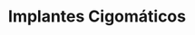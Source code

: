 ---
templateKey: specialties-page
language: es
title: Implantes Cigomáticos
redirects: /en/specialties/zygomatic-implants/
published: true

# Hero Section
hero:
  display: true
  type: default
  image: /img/hero-zygomatic-implants.jpg
  parallax: false
  title: >
    <span class="bebas" style="font-family:Bebas Neue Bold;color:white;font-weight:lighter">Implantes Cigomáticos</span>
  indicator: false
  halfSize: true

# Heading Section
specialtiesHeading:
  display: true
  img: /img/icon-zygomatic-implants.png
  content: Sin duda, la mejor alternativa para aquellos pacientes con gran pérdida de hueso en sus maxilares y en los que ya no es posible colocar implantes dentales convencionales. “Una solución óptima a un problema complejo.”.

# Aside section
paragraphSection:
  body: >
    <p>
      Cuando se pierden uno o varios dientes, y no son reemplazados a la brevedad,
      se inicia de inmediato un lento pero progresivo proceso de reabsorción a nivel
      del hueso maxilar que va mermando en ancho y alto la cantidad de estructura
      ósea disponible, y necesaria, para la colocación de implantes dentales. “Lo
      que no se usa se atrofia”, y es precisamente lo que le sucede al REBORDE
      MAXILAR EDÉNTULO, naturalmente, a consecuencia de la falta de estimulación por
      ausencia de cargas funcionales. De modo que
      <strong>
        si transcurre mucho tiempo entre la ablasión dental y la intención de
        rehabilitación, es muy probable que para entonces ya no exista el suficiente
        material óseo capaz de garantizar un buen anclaje primario y una adecuada
        oseointegración de los dispositivos convencionales</strong>
      de títanio, que una vez implantados, deberían funcionar como sustitutos
      artificiales de las raíces dentarias y sólidos soportes para la fijación de
      estructuras protésicas.
    </p>
    <p>
      Afortunadamente en muchos casos, cuando el defecto del reborde es leve y bien
      localizado, es posible recurrir sin inconvenientes al emplazamiento de
      INJERTOS autólogos o sintéticos como paso previo o simultáneo a la colocación
      de implantes dentales. Sin embargo, si la pérdida ósea es muy grande y
      generalizada, estos procedimientos suelen volverse muy incómodos, complejos,
      extensos e impredecibles, ya que implican la necesidad de generar una gran
      herida corporal a nivel de pelvis o cabeza para recolectar tacos de hueso de
      cresta ilíaca o calota, altas posibilidades de rechazo por la crueldad propia
      de la técnica quirúrgica y un período de cicatrización tisular que podría
      abarcar hasta 5 o 6 meses de espera, antes de poder continuar con el
      tratamiento.
    </p>
    <p>
      Ante tales eventualidades,
      <strong>es muchas veces preferible olvidarse del maxilar y de los injertos, y fijar
        los implantes a otros huesos de la región orofacial</strong>, siendo por su compacta estructura y cercanía anatómica los huesos MALAR O
      CIGOMÁTICO (que forma el pómulo) y esfenoides, los de preferencia. De modo que
      <strong>los implantes cigomáticos no son más que dispositivos dentales especiales,
        mucho más largos que los convencionales</strong>
      <em>(entre 30 y 55 mm de longitud) </em>y que nos permiten elaborar sin
      inconvenientes dentaduras fijas aún en los casos de atrofia maxilar severa o
      avanzada; y es por ello que, en conjunto con los implantes pterigoideos
      <em>(muy similares a los cigomáticos y que se anclan a nivel de la sutura
        pterigomaxilar)</em>, se les conoce también en el argot popular como
      <strong>“implantes dentales para pacientes con poco hueso”.</strong> Y es que
      en definitiva, la relativa sencillez de su implantación
      <em>(en relación a la colocación de injertos múltiples)</em>, la ausencia de
      morbilidad de una zona donante y un periodo de curación mucho más corto y
      favorable para el paciente, sugieren a estos IMPLANTES LARGOS como una
      alternativa más simple y segura para casos extremos, en comparación con otras
      técnicas de regeneración ósea e implantología oral.
    </p>    
  image: /img/aside-zygomatic-implants.jpg

# Quote Section
quote:
  title: ''
  body: >
   El tratamiento con implantes cigomáticos es un procedimiento que implica una intervención de cirugía mayor, en block quirúrgico de ambiente hospitalario, anestesia general y todos los recursos de soporte vital que, indiscutiblemente, amerita el caso.
  author: Dr. Castor José Garabán Povea
  footer:
    position: Cirujano Bucal
    clinic: DENTAL VIP, Especialidades Odontológicas s.c.

# Parallax Section
plainParallax:
  image: /img/parallax-zygomatic-implants.jpg

# Faq Section
faq:
  title:  Preguntas Frecuentes
  blocks:
    - questions:

      - question: ¿En qué consiste la fase de estudio y planificación del tratamiento?
        answer: >
          <p>En realidad es muy amplia y abarca muchas consideraciones, pero una de las más relevantes es la valoración del estado de la estructura ósea y dental del paciente a través de una tomografía volumétrica en 3D. Esta prueba proporciona al Especialista valiosa información y le permiten, a priori, constatar que la persona realmente no puede ser tratada con implantes dentales convencionales.</p>
      - question: ¿Qué pacientes pueden someterse a esta técnica de implantología oral?
        answer: >
          <p>En principio, todos aquellos que hayan perdido dientes y mucho volumen óseo en sus estructuras maxilares, y que por supuesto; aspiren a una rehabilitación de mucha más calidad que la que le pueda ofrecer cualquier opción con dentaduras removibles.</p>
      - question: ¿Cuáles son las causas de la pérdida del hueso?
        answer: >
          <p>Son múltiples, pero entre las más comunes encontramos la edad, la enfermedad periodontal crónica, infecciones de origen odontogénico, accidentes y traumatismos faciales, extracción traumática de dientes y restos radiculares, uso prolongado de dentaduras removibles, quistes e infecciones respiratorias o de senos paranasales, resección de procesos tumorales, y por supuesto; la reabsorción fisiológica a consecuencia del desinterés o imposibilidad de reemplazar en tiempo razonable las piezas dentales perdidas.</p>
      - question: ¿Existe algún límite de edad para optar al procedimiento?
        answer: >
          <p>En adultos ninguna, siempre y cuando las expectativas de vida de la persona justifiquen la inversión de tiempo y dinero. De hecho, gran parte de nuestros pacientes sobrepasan los 65 años de edad.</p>
      - question: ¿Qué porcentaje de éxito tiene en la actualidad?
        answer: >
          <p>¡Extraordinario!, superior al de los implantes convencionales y muy cercano al 100 % de los casos, con una tasa de supervivencia media del 95% a los 10 años.</p>
      - question: ¿Es un tratamiento doloroso?
        answer: >
          <p>En lo absoluto, ya que casi siempre se efectúa bajo anestesia general. Además, el postoperatorio suele ser muy llevadero, con pocas molestias y permite que el paciente se reincorpore en muy corto plazo a su vida cotidiana. Aun así, la prescripción de un protocolo analgésico completamente individualizado será de rutina y garantizará un control efectivo del dolor postquirúrgico en los casos más rebeldes. </p>
      - question: ¿Podría realizarse solo con sedación y anestesia local?
        answer: >
          <p>Ocasionalmente, y solo en condiciones quirúrgicas muy favorables. Sin embargo, para su tranquilidad y la nuestra, en DENTAL VIP jamás desestimamos la delicadeza del procedimiento y siempre preferimos la anestesia general en block quirúrgico y ambiente hospitalario para este tipo de intervenciones.</p>
      - question: ¿De qué material están fabricados estos implantes?
        answer: >
          <p>De aleaciones de titanio para alto rendimiento. El grado de pureza del titanio viene determinado por el porcentaje máximo de oxígeno en el que se produce, siendo el de grado 1 el de mayor pureza, ya que su contenido en oxígeno y hierro es muy bajo. En total y al día de hoy, existen unos 40 grados para denominar las diferentes aleaciones de titanio, que abarcan desde el titanio puro hasta combinaciones con vanadio, paladio, rutenio, aluminio, estaño y molibdeno. Sin embargo, la aleación de titanio grado 5 representa a la fecha más del 50% del uso total de titanio a nivel mundial y se considera un material altamente biocompatible y con cualidades biomecánicas superiores al titanio puro.</p>
      - question: ¿Cuáles son sus verdaderas ventajas?
        answer: >
          <p>En comparación con las tradicionales técnicas de implantología oral, que contemplan heroicas reconstrucciones alveolares con injertos autólogos múltiples, los implantes largos ofrecen las siguientes ventajas:</p>
          <ol>
            <li>Evitan el alto riesgo de rechazo asociado a los injertos maxilares.
            </li>
            <li>Reducen considerablemente el tiempo total de tratamiento.
            </li>
            <li>Implican un procedimiento mucho más conservador, seguro y predecible.
            </li>
            <li>Mayores probabilidades de éxito, ya que el hueso malar es muy compacto y prácticamente inmune a la reabsorción ósea (no así los injertos). 
            </li>
            <li>Menor morbilidad, ya que no es necesario intervenir en regiones anatómicas extraorales para recolectar hueso.
            </li>
            <li>Alta posibilidad de carga inmediata (prótesis fija el mismo día).
            </li>
            <li>Postoperatorio más corto y favorable para el paciente.
            </li>
            <li>Mejor pronóstico a corto, mediano y largo plazo.
            </li>  
          </ol>
          <p>Además, el protocolo de implantes cigomáticos garantiza la función de barrera, estabilidad biomecánica y correcta distribución de las fuerzas masticatorias a través de los pilares maxilomalares; evitando así las sobrecargas y el fracaso ocasional por fatiga.
          </p>
      - question: ¿Cuáles riesgos y contraindicaciones existen?
        answer: >
          <p>La mayoría de los estudios citan a la sinusitis y comunicación bucosinusal como las complicaciones postoperatorias que aparecen con mayor frecuencia, con una incidencia de 4,93 por cada 100 implantes colocados. Sin embargo, se considera una prevalencia tan baja que corrobora aún más la alta tasa de éxito que se consigue con estos implantes.
          En relación a las contraindicaciones, tenemos que, sin tomar en consideración cualquier condición o enfermedad sistémica que pudiera impedir un acto quirúrgico, son muy pocas, y generalmente todas asociadas a patologías o infecciones preexistentes dentro del seno o antro maxilar. De modo que en algunos casos, la interconsulta y tratamiento previo con un Otorrino, pudiera ser imprescindible.
          </p>
    - questions:

      - question: ¿Cómo es y cuánto tiempo dura la cirugía?
        answer: >
          <p>Las 4 técnicas más destacadas son la de Bránemark, la de Stella y Warner (Sinus Slot Technique), la técnica paramaxilar o extrasinusal y la técnica ZAGA (Zygoma Anatomy-Guided Approach) del Dr. Carlos Aparicio. En la técnica clásica o de Branemark se colocan los implantes cigomáticos maniobrando a través del seno maxilar, hasta alcanzar el arco cigomático. En la de Stella y Warner se logra una visualización más directa de la base del hueso malar, gracias a la apertura de una amplia ventana en la pared lateral del antro paranasal. En la extrasinusal, los implantes se colocan por fuera del hueso maxilar, sin involucrar al seno; y en la metodología ZAGA, se contempla cualquier combinación posible de las 3 técnicas anteriores, con la finalidad de ejecutar una cirugía más individualizada y adaptada a la anatomía particular de cada persona.</p>
          <p>Lógicamente, en función de la complejidad del caso, número de dispositivos a implantar, tipo de abordaje seleccionado, y por supuesto, la destreza del Cirujano; entre 30 y 120 minutos suele oscilar el período de tiempo necesario para anestesiar, hacer incisiones, diseccionar tejidos, estipular medidas y aproximaciones, seleccionar los implantes, fresar y perforar, atornillar, limpiar y suturar la herida.</p>
      - question: ¿Puede cualquier Especialista realizar este tipo de operación?
        answer: >
          <p>Este procedimiento, aunque no es exclusivo de nuestra clínica, no es tan común en la práctica habitual, debido a que muy pocos Odontólogos están verdaderamente capacitados para brindar estos tratamientos. La habilidad quirúrgica pertinente para la colocación de implantes cigomáticos requiere de un alto nivel de experiencia, impecable dominio de la anatomía de cabeza y cuello y un entrenamiento quirúrgico muy avanzado. De modo que solo un Cirujano Maxilofacial, realmente experimentado, será el profesional indicado.</p>
      - question: ¿Me podría quedar alguna marca o cicatriz en la cara?
        answer: >
          <p>¡Jamás!, ya que el procedimiento se ejecuta en su totalidad por vía intraoral.</p>
      - question: ¿Es luego necesario permanecer hospitalizado?
        answer: >
          <p>Muy rara vez, y solo en caso de cualquier imprevisto o complicación quirúrgica que requiera de cuidados especiales.</p>
      - question: ¿Cómo es el postoperatorio y cuánto tiempo tarda el paciente en recuperarse?
        answer: >
          <p>El postoperatorio no suele revestir mayores complicaciones, en tanto que el paciente cumpla escrupulosamente con las indicaciones suministradas. Las pautas a seguir pueden variar según cada intervención, el tipo de abordaje utilizado y las condiciones particulares de cada caso; pero la medicación (antibióticos, analgésicos y antiinflamatorios), aplicación local de frío, el reposo y la higiene oral son fundamentales para conseguir una recuperación lo más rápida y satisfactoria posible. Usualmente, entre 2 y 5 días es el tiempo que tardan la mayoría de las personas en reiniciar sus actividades habituales.</p>
      - question: ¿Son estos implantes más costosos que los implantes normales?
        answer: >
          <p>¡Indudablemente!, tomando en consideración que son hasta 4 veces más largos que los convencionales y se necesita mucho más titanio para su fabricación, requieren quirófano y anestesia general, instrumental y componentes quirúrgicos de diseño avanzado, una intervención de cirugía mayor más larga e invasiva y la participación de un experto Cirujano Maxilofacial.</p>
      - question: ¿Qué tipo de prótesis se puede después confeccionar?
        answer: >
          <p>Usualmente una prótesis híbrida de metal-acrílico o metal-porcelana.</p>
      - question: ¿Solo se utilizan para fijar dentaduras completas, es decir, cuando faltan todos los dientes?
        answer: >
          <p>Tradicionalmente así era, ya que fue un procedimiento diseñado a tal fin, con 4 implantes en total, 2 a cada lado del maxilar. Sin embargo, en la actualidad se aplican modificaciones de la técnica original que permiten ubicar el implante cigomático o pterigoideo en una posición adecuada y compatible con una rehabilitación en base a prótesis parcial fija (coronas y puentes cerámicos). De hecho, hoy en día son múltiples las posibilidades que ofrecen estos implantes, desde la colocación de un único dispositivo asimétrico, hasta innumerables combinaciones con implantes convencionales, lógicamente para dar solución a la gran mayoría de los casos, y en algunos, hasta para reducir costes.</p>
      - question: ¿Es posible colocar una prótesis fija el mismo día de la intervención, aunque sea una provisional?
        answer: >
          <p>Muchas veces sí, ya que el anclaje multicortical y el probado diseño del ápice de estos implantes proporcionan generalmente una gran estabilidad primaria. No obstante, es solo después de la cirugía, que se decidirá si se instala una prótesis fija o una convencional con alivios en las zonas donde emerjan las plataformas intraorales. Luego, una vez transcurrido el período de oseointegración, al cabo de 4, 5 o 6 meses, es que se realiza la rehabilitación protésica definitiva.</p>
      - question: Culminado el tratamiento, ¿qué debo hacer para conservar mis implantes toda la vida?
        answer: >
          <p>Básicamente conservarse en buen estado de salud general, practicar muy buena higiene oral y acudir regularmente al Odontólogo. En estos casos, es muy recomendable realizar un seguimiento vitalicio (clínico y radiográfico) del paciente, para poder detectar a tiempo cualquier proceso infeccioso incipiente o desajuste de los componentes protésicos que pudieran generar males mayores. Además, usualmente recomendamos remover la prótesis cada 6 meses para inspeccionar y limpiar los implantes y aditamentos protésicos, el tejido blando que les rodea y la base o cara interna de la estructura protésica. </p>

# Clinic Cases
clinicCases:
  title: Implantes Cigomáticos - Casos Clínicos
  items:
    - image: /img/clinic-cases-zygomatic-implants-es-01-thumb.jpg
      title: > 
        <h6>Cigomático unilateral </h6>
    - image: /img/clinic-cases-zygomatic-implants-es-02-thumb.jpg
      title: >
        <h6>carga inmediata </h6>
    - image: /img/clinic-cases-zygomatic-implants-es-03-thumb.jpg
      title: >
        <h6>Implantación mixta y función inmediata </h6>
    - image: /img/clinic-cases-zygomatic-implants-es-04-thumb.jpg
      title: >
        <h6>Control postquirúrgico y prótesis definitiva</h6>
    - image: /img/clinic-cases-zygomatic-implants-es-05-thumb.jpg
      title: >
        <h6>Resolución estética en reborde atrófico</h6>
    - image: /img/clinic-cases-zygomatic-implants-es-06-thumb.jpg
      title: >
        <h6>Técnica zaga</h6>
    - image: /img/clinic-cases-zygomatic-implants-es-07-thumb.jpg
      title: >
        <h6>Aspecto quirúrgico y postquirúrgico</h6>
    - image: /img/clinic-cases-zygomatic-implants-es-08-thumb.jpg
      title: >
        <h6>técnica clásica de branemark</h6>
    - image: /img/clinic-cases-zygomatic-implants-es-09-thumb.jpg
      title: >
        <h6>prótesis híbrida metal-acrílico</h6>
    - image: /img/clinic-cases-zygomatic-implants-es-10-thumb.jpg
      title: >
        <h6>Reimplantación</h6>
    - image: /img/clinic-cases-zygomatic-implants-es-11-thumb.jpg 
      title: >
        <h6>Dentadura total implantosoportada </h6>
    - image: /img/clinic-cases-zygomatic-implants-es-12-thumb.jpg
      title: >
        <h6>Restitución de la plenitud facial </h6>
    - image: /img/clinic-cases-zygomatic-implants-es-13-thumb.jpg
      title: >
        <h6>All-on-6 </h6>
    - image: /img/clinic-cases-zygomatic-implants-es-14-thumb.jpg
      title: >
        <h6>Técnica paramaxilar o extrasinusal</h6>
    - image: /img/clinic-cases-zygomatic-implants-es-15-thumb.jpg
      title: >
        <h6>antes y después </h6>
    - image: /img/clinic-cases-zygomatic-implants-es-16-thumb.jpg
      title: >
        <h6>implantacion con prf</h6>
    - image: /img/clinic-cases-zygomatic-implants-es-17-thumb.jpg
      title: >
        <h6>inicio fase restauradora</h6>
    - image: /img/clinic-cases-zygomatic-implants-es-18-thumb.jpg
      title: >
        <h6>híbrida metal-porcelana</h6>
  lightbox:
    placeholder: GIRE EL DISPOSITIVO PARA AMPLIAR LAS IMAGENES
    type: ''
    images: 
      - image: /img/clinic-cases-zygomatic-implants-es-01.jpg
      - image: /img/clinic-cases-zygomatic-implants-es-02.jpg
      - image: /img/clinic-cases-zygomatic-implants-es-03.jpg
      - image: /img/clinic-cases-zygomatic-implants-es-04.jpg
      - image: /img/clinic-cases-zygomatic-implants-es-05.jpg
      - image: /img/clinic-cases-zygomatic-implants-es-06.jpg
      - image: /img/clinic-cases-zygomatic-implants-es-07.jpg
      - image: /img/clinic-cases-zygomatic-implants-es-08.jpg
      - image: /img/clinic-cases-zygomatic-implants-es-09.jpg
      - image: /img/clinic-cases-zygomatic-implants-es-10.jpg
      - image: /img/clinic-cases-zygomatic-implants-es-11.jpg
      - image: /img/clinic-cases-zygomatic-implants-es-12.jpg
      - image: /img/clinic-cases-zygomatic-implants-es-13.jpg
      - image: /img/clinic-cases-zygomatic-implants-es-14.jpg
      - image: /img/clinic-cases-zygomatic-implants-es-15.jpg
      - image: /img/clinic-cases-zygomatic-implants-es-16.jpg
      - image: /img/clinic-cases-zygomatic-implants-es-17.jpg
      - image: /img/clinic-cases-zygomatic-implants-es-18.jpg
# Responsive Aside Paragraphs
asides:
  display: true
  sections:
    - align: right
      title: >
        <h3 style="color:#333;font-family:'Bebas Neue Bold'">DIAGNÓSTICO Y PLANIFICACIÓN 3D</h3>
      content: >
        <p style="font-weight:400">Nunca planificamos la cirugía con una simple placa radiográfica, ya que consideramos imprescindibles el uso de la Tomografía Axial Computarizada <i>(TAC)</i> y un programa informático que permita analizar estructuras, interpretar datos y determinar las proyecciones quirúrgicas más favorables.</p>
      image: /img/sections-3d-diagnosis.png
      footer:
        display: true
        image:
          src: /img/sections-icons-aesthetic-dentistry.jpg
          display: false
        button:
          text: Más Información 
          to: '/'
          display: true
    - align: left
      title: >
        <h3 style="color:#333;font-family:'Bebas Neue Bold'">SEDACIÓN Y ANESTESIA GENERAL</h3>
      content: >
        <p style="font-weight:400">Siempre bajo la responsabilidad de un Médico Especialista en anestesiología, reanimación y terapia del dolor, con habilidad de titular las drogas que se administren y experticia en el manejo de la vía aérea, monitoreo de las constantes vitales y aplicación de técnicas de resucitación.</p>
      image: /img/sections-sedation.png
      footer:
        display: true
        image:
          src: /img/sections-icons-aesthetic-dentistry.jpg
          display: false
        button:
          text: Más Información 
          to: '/'
          display: true
    - align: right
      title: >
        <h3 style="color:#333;font-family:'Bebas Neue Bold'">SOLUCIONES PROTÉSICAS</h3>
      content: >
        <p style="font-weight:400">Al igual que con los implantes dentales convencionales, son variadas las opciones disponibles a la hora de rehabilitar implantes cigomáticos. Aunque el diseño y confección de dentaduras híbridas metal-acrílico suele ser lo más habitual, las estructuras de porcelana aplican con total propiedad.</p>
      image: /img/sections-prosthesis.png
      footer:
        display: true
        image:
          src: /img/sections-icons-aesthetic-dentistry.jpg
          display: false
        button:
          text: Más Información 
          to: '/'
          display: true
# Testimonial Section
lightQuote:
  color: '#ededed'
  display: true
  img:
    ld: /img/quotes-zygomatic-implants-landscape.jpg
    pt: /img/quotes-zygomatic-implants-portrait.jpg
  content: ESTA TÉCNICA ES UNA VERDADERA BENDICIÓN, Y MÁS AÚN LUEGO DE UNA EXPERIENCIA COMO LA MÍA, EN LA QUE POR DESCONOCIMIENTO O DESIDIA, UN ODONTÓLOGO DE MI PAÍS ME CONDENÓ A USAR POR AÑOS UNAS DENTADURAS REMOVIBLES QUE NO SE SUJETABAN POR NADA DEL MUNDO.”

# Contact Form
form:
  title: ¡Consúltenos Ahora Mismo!
  img: /img/parallax-form-specialties.png

# Procedures Section
procedures:
  display: true
  title: ¡Dele a su Salud el Valor que se Merece!
  procedures:
    - title: Instalaciones
      to: /la-clinica/instalaciones/
      img: /img/procedures-facilities.jpg
    - title: Tecnología
      to: /la-clinica/tecnologia/
      img: /img/procedures-technology.jpg
    - title: Profesionales
      to:  /profesionales/
      img: /img/procedures-professionals.png
---